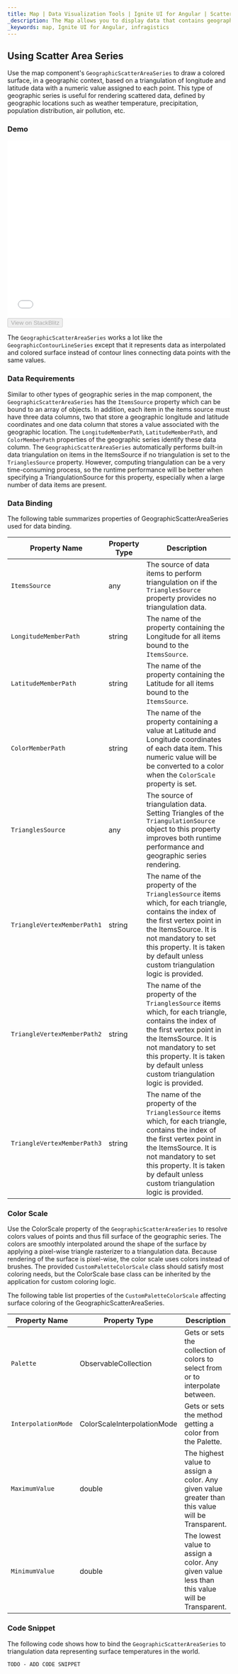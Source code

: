 ```yaml
---
title: Map | Data Visualization Tools | Ignite UI for Angular | Scatter Area Series | Infragistics
_description: The Map allows you to display data that contains geographic locations from view models or geo-spatial data loaded from shape files on geographic imagery maps.View the demo, dependencies, usage and toolbar for more information.
_keywords: map, Ignite UI for Angular, infragistics
---
```


## Using Scatter Area Series

Use the map component's `GeographicScatterAreaSeries` to draw a colored surface, in a geographic context, based on a triangulation of longitude and latitude data with a numeric value assigned to each point. This type of geographic series is useful for rendering scattered data, defined by geographic locations such as weather temperature, precipitation, population distribution, air pollution, etc.

### Demo

<div class="sample-container" style="height: 400px">
    <iframe id="geo-map-type-scatter-area-series-iframe" src='{environment:demosBaseUrl}/maps/geo-map-type-scatter-area-series' width="100%" height="100%" seamless frameBorder="0" onload="onSampleIframeContentLoaded(this);"></iframe>
</div>
<div>
    <button data-localize="stackblitz" disabled class="stackblitz-btn"   data-iframe-id="geo-map-type-scatter-area-series-iframe" data-demos-base-url="{environment:demosBaseUrl}">View on StackBlitz
    </button>
</div>

<div class="divider--half"></div>

The `GeographicScatterAreaSeries` works a lot like the `GeographicContourLineSeries` except that it represents data as interpolated and colored surface instead of contour lines connecting data points with the same values.

### Data Requirements

Similar to other types of geographic series in the map component, the `GeographicScatterAreaSeries` has the `ItemsSource` property which can be bound to an array of objects. In addition, each item in the items source must have three data columns, two that store a geographic longitude and latitude coordinates and one data column that stores a value associated with the geographic location. The `LongitudeMemberPath`, `LatitudeMemberPath`, and `ColorMemberPath` properties of the geographic series identify these data column.
The `GeographicScatterAreaSeries` automatically performs built-in data triangulation on items in the ItemsSource if no triangulation is set to the `TrianglesSource` property. However, computing triangulation can be a very time-consuming process, so the runtime performance will be better when specifying a TriangulationSource for this property, especially when a large number of data items are present.

### Data Binding

The following table summarizes properties of GeographicScatterAreaSeries used for data binding.

| Property Name               | Property Type | Description                                                                                                                                                                                                                                                        |
| --------------------------- | ------------- | ------------------------------------------------------------------------------------------------------------------------------------------------------------------------------------------------------------------------------------------------------------------ |
| `ItemsSource`               | any           | The source of data items to perform triangulation on if the `TrianglesSource` property provides no triangulation data.                                                                                                                                             |
| `LongitudeMemberPath`       | string        | The name of the property containing the Longitude for all items bound to the `ItemsSource`.                                                                                                                                                                        |
| `LatitudeMemberPath`        | string        | The name of the property containing the Latitude for all items bound to the `ItemsSource`.                                                                                                                                                                         |
| `ColorMemberPath`           | string        | The name of the property containing a value at Latitude and Longitude coordinates of each data item. This numeric value will be be converted to a color when the `ColorScale` property is set.                                                                     |
| `TrianglesSource`           | any           | The source of triangulation data. Setting Triangles of the `TriangulationSource` object to this property improves both runtime performance and geographic series rendering.                                                                                        |
| `TriangleVertexMemberPath1` | string        | The name of the property of the `TrianglesSource` items which, for each triangle, contains the index of the first vertex point in the ItemsSource. It is not mandatory to set this property. It is taken by default unless custom triangulation logic is provided. |
| `TriangleVertexMemberPath2` | string        | The name of the property of the `TrianglesSource` items which, for each triangle, contains the index of the first vertex point in the ItemsSource. It is not mandatory to set this property. It is taken by default unless custom triangulation logic is provided. |
| `TriangleVertexMemberPath3` | string        | The name of the property of the `TrianglesSource` items which, for each triangle, contains the index of the first vertex point in the ItemsSource. It is not mandatory to set this property. It is taken by default unless custom triangulation logic is provided. |

### Color Scale

Use the ColorScale property of the `GeographicScatterAreaSeries` to resolve colors values of points and thus fill surface of the geographic series. The colors are smoothly interpolated around the shape of the surface by applying a pixel-wise triangle rasterizer to a triangulation data. Because rendering of the surface is pixel-wise, the color scale uses colors instead of brushes.
The provided `CustomPaletteColorScale` class should satisfy most coloring needs, but the ColorScale base class can be inherited by the application for custom coloring logic.

The following table list properties of the `CustomPaletteColorScale` affecting surface coloring of the GeographicScatterAreaSeries.

| Property Name       | Property Type               | Description                                                                                       |
| ------------------- | --------------------------- | ------------------------------------------------------------------------------------------------- |
| `Palette`           | ObservableCollection<Color> | Gets or sets the collection of colors to select from or to interpolate between.                   |
| `InterpolationMode` | ColorScaleInterpolationMode | Gets or sets the method getting a color from the Palette.                                         |
| `MaximumValue`      | double                      | The highest value to assign a color. Any given value greater than this value will be Transparent. |
| `MinimumValue`      | double                      | The lowest value to assign a color. Any given value less than this value will be Transparent.     |

### Code Snippet

The following code shows how to bind the `GeographicScatterAreaSeries` to triangulation data representing surface temperatures in the world.

<!-- Angular -->

```html
TODO - ADD CODE SNIPPET
```

```typescript

```
